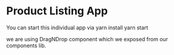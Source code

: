 # Product Listing App

You can start this individual app via
yarn install
yarn start

we are using DragNDrop component which we exposed from our components lib.
